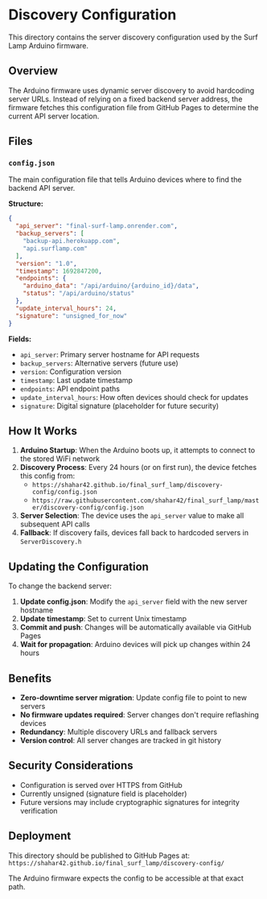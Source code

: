 # Discovery Configuration

This directory contains the server discovery configuration used by the Surf Lamp Arduino firmware.

## Overview

The Arduino firmware uses dynamic server discovery to avoid hardcoding server URLs. Instead of relying on a fixed backend server address, the firmware fetches this configuration file from GitHub Pages to determine the current API server location.

## Files

### `config.json`

The main configuration file that tells Arduino devices where to find the backend API server.

**Structure:**
```json
{
  "api_server": "final-surf-lamp.onrender.com",
  "backup_servers": [
    "backup-api.herokuapp.com", 
    "api.surflamp.com"
  ],
  "version": "1.0",
  "timestamp": 1692847200,
  "endpoints": {
    "arduino_data": "/api/arduino/{arduino_id}/data",
    "status": "/api/arduino/status"
  },
  "update_interval_hours": 24,
  "signature": "unsigned_for_now"
}
```

**Fields:**
- `api_server`: Primary server hostname for API requests
- `backup_servers`: Alternative servers (future use)
- `version`: Configuration version
- `timestamp`: Last update timestamp
- `endpoints`: API endpoint paths
- `update_interval_hours`: How often devices should check for updates
- `signature`: Digital signature (placeholder for future security)

## How It Works

1. **Arduino Startup**: When the Arduino boots up, it attempts to connect to the stored WiFi network
2. **Discovery Process**: Every 24 hours (or on first run), the device fetches this config from:
   - `https://shahar42.github.io/final_surf_lamp/discovery-config/config.json`
   - `https://raw.githubusercontent.com/shahar42/final_surf_lamp/master/discovery-config/config.json`
3. **Server Selection**: The device uses the `api_server` value to make all subsequent API calls
4. **Fallback**: If discovery fails, devices fall back to hardcoded servers in `ServerDiscovery.h`

## Updating the Configuration

To change the backend server:

1. **Update config.json**: Modify the `api_server` field with the new server hostname
2. **Update timestamp**: Set to current Unix timestamp
3. **Commit and push**: Changes will be automatically available via GitHub Pages
4. **Wait for propagation**: Arduino devices will pick up changes within 24 hours

## Benefits

- **Zero-downtime server migration**: Update config file to point to new servers
- **No firmware updates required**: Server changes don't require reflashing devices
- **Redundancy**: Multiple discovery URLs and fallback servers
- **Version control**: All server changes are tracked in git history

## Security Considerations

- Configuration is served over HTTPS from GitHub
- Currently unsigned (signature field is placeholder)
- Future versions may include cryptographic signatures for integrity verification

## Deployment

This directory should be published to GitHub Pages at:
`https://shahar42.github.io/final_surf_lamp/discovery-config/`

The Arduino firmware expects the config to be accessible at that exact path.